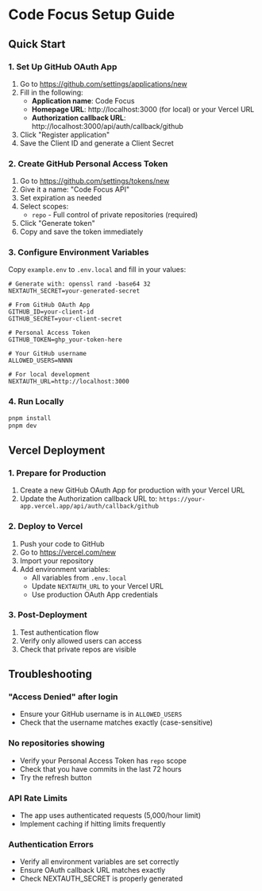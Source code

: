 # Code Focus Setup Guide

## Quick Start

### 1. Set Up GitHub OAuth App

1. Go to https://github.com/settings/applications/new
2. Fill in the following:
   - **Application name**: Code Focus
   - **Homepage URL**: http://localhost:3000 (for local) or your Vercel URL
   - **Authorization callback URL**: http://localhost:3000/api/auth/callback/github
3. Click "Register application"
4. Save the Client ID and generate a Client Secret

### 2. Create GitHub Personal Access Token

1. Go to https://github.com/settings/tokens/new
2. Give it a name: "Code Focus API"
3. Set expiration as needed
4. Select scopes:
   - `repo` - Full control of private repositories (required)
5. Click "Generate token"
6. Copy and save the token immediately

### 3. Configure Environment Variables

Copy `example.env` to `.env.local` and fill in your values:

```env
# Generate with: openssl rand -base64 32
NEXTAUTH_SECRET=your-generated-secret

# From GitHub OAuth App
GITHUB_ID=your-client-id
GITHUB_SECRET=your-client-secret

# Personal Access Token
GITHUB_TOKEN=ghp_your-token-here

# Your GitHub username
ALLOWED_USERS=NNNN

# For local development
NEXTAUTH_URL=http://localhost:3000
```

### 4. Run Locally

```bash
pnpm install
pnpm dev
```

## Vercel Deployment

### 1. Prepare for Production

1. Create a new GitHub OAuth App for production with your Vercel URL
2. Update the Authorization callback URL to: `https://your-app.vercel.app/api/auth/callback/github`

### 2. Deploy to Vercel

1. Push your code to GitHub
2. Go to https://vercel.com/new
3. Import your repository
4. Add environment variables:
   - All variables from `.env.local`
   - Update `NEXTAUTH_URL` to your Vercel URL
   - Use production OAuth App credentials

### 3. Post-Deployment

1. Test authentication flow
2. Verify only allowed users can access
3. Check that private repos are visible

## Troubleshooting

### "Access Denied" after login
- Ensure your GitHub username is in `ALLOWED_USERS`
- Check that the username matches exactly (case-sensitive)

### No repositories showing
- Verify your Personal Access Token has `repo` scope
- Check that you have commits in the last 72 hours
- Try the refresh button

### API Rate Limits
- The app uses authenticated requests (5,000/hour limit)
- Implement caching if hitting limits frequently

### Authentication Errors
- Verify all environment variables are set correctly
- Ensure OAuth callback URL matches exactly
- Check NEXTAUTH_SECRET is properly generated